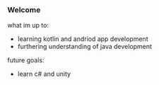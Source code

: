 ### **Welcome**
what im up to:
- learning kotlin and andriod app development
- furthering understanding of java development

future goals:
- learn c# and unity
